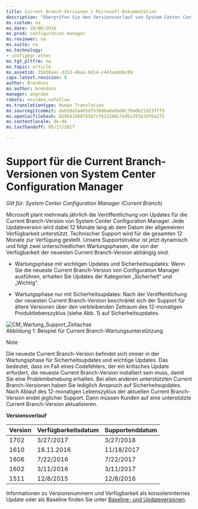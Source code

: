 ```yaml
---
title: Current Branch-Versionen | Microsoft-Dokumentation
description: "Überprüfen Sie den Versionsverlauf von System Center Configuration Manager, und erfahren Sie mehr über die Phasen des angebotenen Diensts."
ms.custom: na
ms.date: 10/06/2016
ms.prod: configuration-manager
ms.reviewer: na
ms.suite: na
ms.technology:
- configmgr-other
ms.tgt_pltfrm: na
ms.topic: article
ms.assetid: 35b5baec-d313-46aa-9d14-c443aa0d6c09
caps.latest.revision: 8
author: Brenduns
ms.author: brenduns
manager: angrobe
robots: noindex,nofollow
ms.translationtype: Human Translation
ms.sourcegitcommit: dab5da5a4b5dfb3606a8a6bd0c70a0b21923fff9
ms.openlocfilehash: 0286416807656fcf623260c7e95a703e39f6a275
ms.contentlocale: de-de
ms.lasthandoff: 05/17/2017

---
```

# <a name="support-for-system-center-configuration-manager-current-branch-versions"></a>Support für die Current Branch-Versionen von System Center Configuration Manager

*Gilt für: System Center Configuration Manager (Current Branch)*

Microsoft plant mehrmals jährlich die Veröffentlichung von Updates für die Current Branch-Version von System Center Configuration Manager. Jede Updateversion wird dabei 12 Monate lang ab dem Datum der allgemeinen Verfügbarkeit unterstützt. Technischer Support wird für die gesamten 12 Monate zur Verfügung gestellt. Unsere Supportstruktur ist jetzt dynamisch und folgt zwei unterschiedlichen Wartungsphasen, die von der Verfügbarkeit der neuesten Current Branch-Version abhängig sind.  

-   Wartungsphase mit wichtigen Updates und Sicherheitsupdates: Wenn Sie die neueste Current Branch-Version von Configuration Manager ausführen, erhalten Sie Updates der Kategorien „Sicherheit“ und „Wichtig“.  

-   Wartungsphase nur mit Sicherheitsupdates: Nach der Veröffentlichung der neuesten Current Branch-Version beschränkt sich der Support für ältere Versionen über den verbleibenden Zeitraum des 12-monatigen Produktlebenszyklus (siehe Abb. 1) auf Sicherheitsupdates.  

 ![CM&#95;Wartung&#95;Support&#95;Zeitachse](../../../core/servers/manage/media/CM_Servicing_support_timeline.png "CM_Servicing_support_timeline")  
Abbildung 1: Beispiel für Current Branch-Wartungsunterstützung

> [!NOTE]  
>  Die neueste Current Branch-Version befindet sich immer in der Wartungsphase für Sicherheitsupdates und wichtige Updates. Das bedeutet, dass im Fall eines Codefehlers, der ein kritisches Update erfordert, die neueste Current Branch-Version installiert sein muss, damit Sie eine Problembehebung erhalten. Bei allen anderen unterstützten Current Branch-Versionen haben Sie lediglich Anspruch auf Sicherheitsupdates. Nach Ablauf des 12-monatigen Lebenszyklus der aktuellen Current Branch-Version endet jeglicher Support. Dann müssen Kunden auf eine unterstützte Current Branch-Version aktualisieren.  

 **Versionsverlauf**  

|Version|Verfügbarkeitsdatum|Supportenddatum|  
|-------------|-----------------------|----------------------|  
|1702|3/27/2017|3/27/2018|
|1610|18.11.2016|11/18/2017|
|1606|7/22/2016|7/22/2017|
|1602|3/11/2016|3/11/2017|
|1511|12/8/2015|12/8/2016|  




Informationen zu Versionsnummern und Verfügbarkeit als konsoleninternes Update oder als Baseline finden Sie unter [Baseline- und Updateversionen](/sccm/core/servers/manage/updates#a-namebkmkbaselinesa-baseline-and-update-versions).

